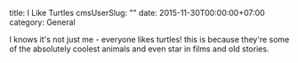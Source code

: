 title: I Like Turtles
cmsUserSlug: ""
date: 2015-11-30T00:00:00+07:00
category: General

I knows it's not just me - everyone likes turtles!
this is because they're some of the absolutely coolest animals and even star in films and old stories.